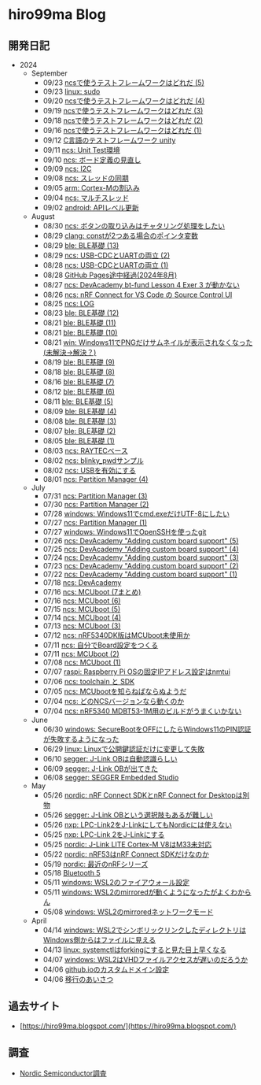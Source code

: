 # hiro99ma Blog

## 開発日記

* 2024
  * September
    * 09/23 [ncsで使うテストフレームワークはどれだ (5)](2024/09/20240923-test.md)
    * 09/23 [linux: sudo](2024/09/20240923-linux.md)
    * 09/20 [ncsで使うテストフレームワークはどれだ (4)](2024/09/20240920-test.md)
    * 09/19 [ncsで使うテストフレームワークはどれだ (3)](2024/09/20240919-test.md)
    * 09/18 [ncsで使うテストフレームワークはどれだ (2)](2024/09/20240918-test.md)
    * 09/16 [ncsで使うテストフレームワークはどれだ (1)](2024/09/20240916-test.md)
    * 09/12 [C言語のテストフレームワーク unity](2024/09/20240912-test.md)
    * 09/11 [ncs: Unit Test環境](2024/09/20240911-test.md)
    * 09/10 [ncs: ボード定義の見直し](2024/09/20240910-ncs.md)
    * 09/09 [ncs: I2C](2024/09/20240909-ncs.md)
    * 09/08 [ncs: スレッドの同期](2024/09/20240907-ncs.md)
    * 09/05 [arm: Cortex-Mの割込み](2024/09/20240905-arm.md)
    * 09/04 [ncs: マルチスレッド](2024/09/20240904-ncs.md)
    * 09/02 [android: APIレベル更新](2024/09/20240902-and.md)
  * August
    * 08/30 [ncs: ボタンの取り込みはチャタリング処理をしたい](2024/08/20240830-ncs.md)
    * 08/29 [clang: constが2つある場合のポインタ変数](2024/08/20240829-c.md)
    * 08/29 [ble: BLE基礎 (13)](2024/08/20240829-ble.md)
    * 08/29 [ncs: USB-CDCとUARTの両立 (2)](2024/08/20240829-ncs.md)
    * 08/28 [ncs: USB-CDCとUARTの両立 (1)](2024/08/20240828-ncs.md)
    * 08/28 [GitHub Pages途中経過(2024年8月)](2024/08/20240828-ghp.md)
    * 08/27 [ncs: DevAcademy bt-fund Lesson 4 Exer 3 が動かない](2024/08/20240827-ncs.md)
    * 08/26 [ncs: nRF Connect for VS Code の Source Control UI](2024/08/20240826-ncs.md)
    * 08/25 [ncs: LOG](2024/08/20240825-ncs.md)
    * 08/23 [ble: BLE基礎 (12)](2024/08/20240822-ble.md)
    * 08/21 [ble: BLE基礎 (11)](2024/08/20240821-ble.md)
    * 08/21 [ble: BLE基礎 (10)](2024/08/20240820-ble.md)
    * 08/21 [win: Windows11でPNGだけサムネイルが表示されなくなった(未解決→解決？)](2024/08/20240821-win.md)
    * 08/19 [ble: BLE基礎 (9)](2024/08/20240819-ble.md)
    * 08/18 [ble: BLE基礎 (8)](2024/08/20240818-ble.md)
    * 08/16 [ble: BLE基礎 (7)](2024/08/20240816-ble.md)
    * 08/12 [ble: BLE基礎 (6)](2024/08/20240812-ble.md)
    * 08/11 [ble: BLE基礎 (5)](2024/08/20240811-ble.md)
    * 08/09 [ble: BLE基礎 (4)](2024/08/20240809-ble.md)
    * 08/08 [ble: BLE基礎 (3)](2024/08/20240808-ble.md)
    * 08/07 [ble: BLE基礎 (2)](2024/08/20240807-ble.md)
    * 08/05 [ble: BLE基礎 (1)](2024/08/20240805-ble.md)
    * 08/03 [ncs: RAYTECベース](2024/08/20240803-ncs.md)
    * 08/02 [ncs: blinky_pwdサンプル](2024/08/20240802-pwm.md)
    * 08/02 [ncs: USBを有効にする](2024/08/20240802-ncs.md)
    * 08/01 [ncs: Partition Manager (4)](2024/08/20240801-ncs.md)
  * July
    * 07/31 [ncs: Partition Manager (3)](2024/07/20240731-ncs.md)
    * 07/30 [ncs: Partition Manager (2)](2024/07/20240730-ncs.md)
    * 07/28 [windows: Windows11でcmd.exeだけUTF-8にしたい](2024/07/20240728-utf.md)
    * 07/27 [ncs: Partition Manager (1)](2024/07/20240727-ncs.md)
    * 07/27 [windows: Windows11でOpenSSHを使ったgit](2024/07/20240727-ssh.md)
    * 07/26 [ncs: DevAcademy "Adding custom board support" (5)](2024/07/20240726-da.md)
    * 07/25 [ncs: DevAcademy "Adding custom board support" (4)](2024/07/20240725-da.md)
    * 07/24 [ncs: DevAcademy "Adding custom board support" (3)](2024/07/20240724-da.md)
    * 07/23 [ncs: DevAcademy "Adding custom board support" (2)](2024/07/20240723-da.md)
    * 07/22 [ncs: DevAcademy "Adding custom board support" (1)](2024/07/20240722-da.md)
    * 07/18 [ncs: DevAcademy](2024/07/20240718-da.md)
    * 07/16 [ncs: MCUboot (7まとめ)](2024/07/20240716-boot2.md)
    * 07/16 [ncs: MCUboot (6)](2024/07/20240716-boot.md)
    * 07/15 [ncs: MCUboot (5)](2024/07/20240715-boot.md)
    * 07/14 [ncs: MCUboot (4)](2024/07/20240714-boot.md)
    * 07/13 [ncs: MCUboot (3)](2024/07/20240713-boot.md)
    * 07/12 [ncs: nRF5340DK版はMCUboot未使用か](2024/07/20240712-53dk.md)
    * 07/11 [ncs: 自分でBoard設定をつくる](2024/07/20240711-dts.md)
    * 07/11 [ncs: MCUboot (2)](2024/07/20240711-boot.md)
    * 07/08 [ncs: MCUboot (1)](2024/07/20240708-boot.md)
    * 07/07 [raspi: Raspberry Pi OSの固定IPアドレス設定はnmtui](2024/07/20240707-raspi.md)
    * 07/06 [ncs: toolchain と SDK](2024/07/20240706-ncs.md)
    * 07/05 [ncs: MCUbootを知らねばならぬようだ](2024/07/20240705-boot.md)
    * 07/04 [ncs: どのNCSバージョンなら動くのか](2024/07/20240704-ncs.md)
    * 07/04 [ncs: nRF5340 MDBT53-1M用のビルドがうまくいかない](2024/07/20240704-mdbt.md)
  * June
    * 06/30 [windows: SecureBootをOFFにしたらWindows11のPIN認証が失敗するようになった](2024/06/20240630-pin.md)
    * 06/29 [linux: Linuxで公開鍵認証だけに変更して失敗](2024/06/20240629-pi.md)
    * 06/10 [segger: J-Link OBは自動認識らしい](2024/06/09/20240610-jlink.md)
    * 06/09 [segger: J-Link OBが出てきた](2024/06/09/20240609-jlink.md)
    * 06/08 [segger: SEGGER Embedded Studio](2024/06/20240608-ses.md)
  * May
    * 05/26 [nordic: nRF Connect SDKとnRF Connect for Desktopは別物](2024/05/20240526-sdk.md)
    * 05/26 [segger: J-Link OBという選択肢もあるが難しい](2024/05/20240526-nrf53dk.md)
    * 05/26 [nxp: LPC-Link2をJ-LinkにしてもNordicには使えない](2024/05/20240526-lpclink2.md)
    * 05/25 [nxp: LPC-Link 2をJ-Linkにする](2024/05/20240525-lpclink2.md)
    * 05/25 [nordic: J-Link LITE Cortex-M V8はM33未対応](2024/05/20240525-nrfconn.md)
    * 05/22 [nordic: nRF53はnRF Connect SDKだけなのか](2024/05/20240522-nrfconn.md)
    * 05/19 [nordic: 最近のnRFシリーズ](2024/05/20240519-nordic.md)
    * 05/18 [Bluetooth 5](2024/05/20240518-bl5.md)
    * 05/11 [windows: WSL2のファイアウォール設定](2024/05/20240511-wsl2-firewall.md)
    * 05/11 [windows: WSL2のmirroredが動くようになったがよくわからん](2024/05/20240511-wsl2.md)
    * 05/08 [windows: WSL2のmirroredネットワークモード](2024/05/20240508-wsl2.md)
  * April
    * 04/14 [windows: WSL2でシンボリックリンクしたディレクトリはWindows側からはファイルに見える](2024/04/20240414-wsl.md)
    * 04/13 [linux: systemctlはforkingにすると見た目上早くなる](2024/04/20240413-systemd.md)
    * 04/07 [windows: WSL2はVHDファイルアクセスが遅いのだろうか](2024/04/20240407-wsl.md)
    * 04/06 [github.ioのカスタムドメイン設定](2024/04/20240406-githubio.md)
    * 04/06 [移行のあいさつ](2024/04/20240406-greeting.md)

## 過去サイト

* [https://hiro99ma.blogspot.com/](https://hiro99ma.blogspot.com/)

## 調査

* [Nordic Semiconductor調査](nrf/index.md)
